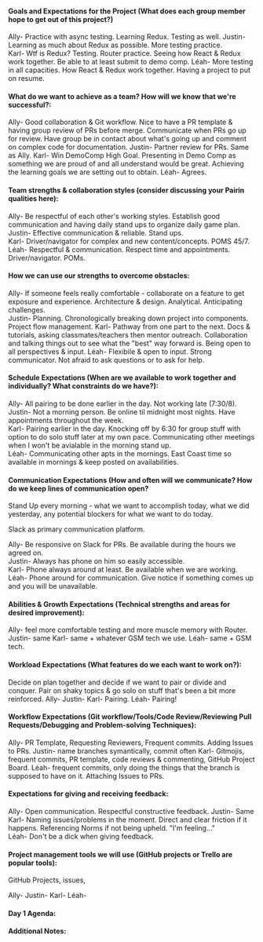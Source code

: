 #### Goals and Expectations for the Project (What does each group member hope to get out of this project?)
Ally- Practice with async testing.  Learning Redux.  Testing as well.
Justin- Learning as much about Redux as possible.  More testing practice.  
Karl- Wtf is Redux?  Testing.  Router practice.  Seeing how React & Redux work together.  Be able to at least submit to demo comp.
Léah- More testing in all capacities.  How React & Redux work together.  Having a project to put on resume.

#### What do we want to achieve as a team? How will we know that we're successful?:
Ally- Good collaboration & Git workflow.  Nice to have a PR template & having group review of PRs before merge. Communicate when PRs go up for review.  Have group be in contact about what's going up and comment on complex code for documentation.
Justin- Partner review for PRs.  Same as Ally.
Karl- Win DemoComp High Goal.  Presenting in Demo Comp as something we are proud of and all understand would be great.  Achieving the learning goals we are setting out to obtain.
Léah- Agrees.


#### Team strengths & collaboration styles (consider discussing your Pairin qualities here):
Ally- Be respectful of each other's working styles.  Establish good communication and having daily stand ups to organize daily game plan.
Justin- Effective communication & reliable.  Stand ups.  
Karl- Driver/navigator for complex and new content/concepts.  POMS 45/7.
Léah- Respectful & communication.  Respect time and appointments.  Driver/navigator.  POMs.  

#### How we can use our strengths to overcome obstacles:
Ally- If someone feels really comfortable - collaborate on a feature to get exposure and experience.  Architecture & design.  Analytical.  Anticipating challenges.  
Justin- Planning.  Chronologically breaking down project into components.  Project flow management. 
Karl- Pathway from one part to the next.  Docs & tutorials, asking classmates/teachers then mentor outreach.  Collaboration and talking things out to see what the "best" way forward is.  Being open to all perspectives & input.
Léah- Flexibile & open to input.  Strong communicator.  Not afraid to ask questions or to ask for help.  

#### Schedule Expectations (When are we available to work together and individually? What constraints do we have?):
Ally- All pairing to be done earlier in the day.  Not working late (7:30/8).
Justin- Not a morning person.  Be online til midnight most nights.  Have appointments throughout the week.  
Karl- Pairing earlier in the day.  Knocking off by 6:30 for group stuff with option to do solo stuff later at my own pace.  Communicating other meetings when I won't be avialable in the morning stand up.  
Léah- Communicating other apts in the mornings.  East Coast time so available in mornings & keep posted on availabilities.  

#### Communication Expectations (How and often will we communicate? How do we keep lines of communication open?
Stand Up every morning - what we want to accomplish today, what we did yesterday, any potential blockers for what we want to do today.

Slack as primary communication platform.

Ally- Be responsive on Slack for PRs.  Be available during the hours we agreed on.  
Justin- Always has phone on him so easily accessible.  
Karl- Phone always around at least.  Be available when we are working.  
Léah- Phone around for communication.  Give notice if something comes up and you will be unavailable.  

#### Abilities & Growth Expectations (Technical strengths and areas for desired improvement):
Ally- feel more comfortable testing and more muscle memory with Router.
Justin- same
Karl- same + whatever GSM tech we use.
Léah- same + GSM tech.

#### Workload Expectations (What features do we each want to work on?):
Decide on plan together and decide if we want to pair or divide and conquer.  Pair on shaky topics & go solo on stuff that's been a bit more reinforced.
Ally- 
Justin- 
Karl- Pairing.
Léah- Pairing!

#### Workflow Expectations (Git workflow/Tools/Code Review/Reviewing Pull Requests/Debugging and Problem-solving Techniques):
Ally- PR Template, Requesting Reviewers, Frequent commits.  Adding Issues to PRs.
Justin- name branches symantically, commit often
Karl- Gitmojis, frequent commits, PR template, code reviews & commenting, GitHub Project Board.
Léah- frequent commits, only doing the things that the branch is supposed to have on it.  Attaching Issues to PRs.  

#### Expectations for giving and receiving feedback:
Ally- Open communication.  Respectful constructive feedback.
Justin- Same
Karl- Naming issues/problems in the moment.  Direct and clear friction if it happens.  Referencing Norms if not being upheld. "I'm feeling..."  
Léah- Don't be a dick when giving feedback.  

#### Project management tools we will use (GitHub projects or Trello are popular tools):
GitHub Projects, issues, 

Ally- 
Justin- 
Karl- 
Léah- 

#### Day 1 Agenda:


#### Additional Notes:

